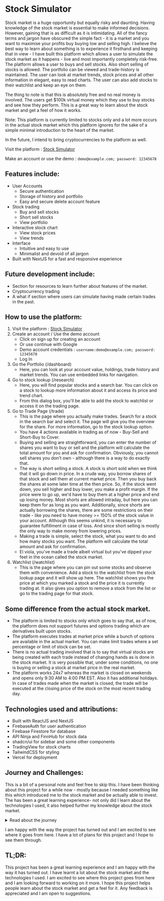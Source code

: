# Stock Simulator
Stock market is a huge opportunity but equally risky and daunting. Having knowledge of the stock market is essential to make informed decisions. However, gaining that is as difficult as it is intimidating. All of the fancy terms and jargon have obscured the simple fact - it is a market and you want to maximise your profits buy buying low and selling high.
I believe the best way to learn about something is to experience it firsthand and keeping that in view - I have built this platform which allows a user to simulate the stock market as it happens - live and most importantly completely risk-free. The platform allows a user to buys and sell stocks. Also short selling of stocks is allowed. The  portfolio can be viewed and trade-history is maintained. The user can look at market trends, stock prices and all other information in elegant, easy to read charts. The user can also add stocks to their watchlist and keep an eye on them.

The thing to note is that this is absolutely free and no real money is involved. The users get $100k virtual money which they use to buy stocks and see how they perform. This is a great way to learn about the stock market and get a feel of how it works.

Note: This platform is currently limited to stocks only and a lot more occurs in the actual stock market which this platform ignores for the sake of a simple minimal introduction to the heart of the market.

In the future, I intend to bring cryptocurrencies to the platform as well.

Visit the platform : [Stock Simulator](https://stock-simulator-beta.vercel.app/)

Make an account or use the demo : ```demo@example.com; password: 12345678```

## Features include:
- User Accounts 
    - Secure authentication
    - Storage of history and portfolio
    - Easy and secure delete account feature
- Stock trading
    - Buy and sell stocks
    - Short sell stocks
    - View portfolio
- Interactive stock chart
    - View stock prices
    - View trends
- Interface
    - Intuitive and easy to use
    - Minimalist and devoid of all jargon
- Built with NextJS for a fast and responsive experience

## Future development include: 

- Section for resources to learn further about features of the market.
- Cryptocurrency trading
- A what if section where users can simulate having made certain trades in the past.

## How to use the platform:

1. Visit the platform : [Stock Simulator](https://stock-simulator-beta.vercel.app/)
2. Create an account / Use the demo account
    - Click on sign up for creating an account
    - Or use continue with Google
    - Demo account credentials : ```username:demo@example.com; password: 12345678```
    - Log In
3. Go the Portfolio (/dashboard)
    - Here, you can look at your account value, holdings, trade history and market trends. You can use embedded links for navigation.
4. Go to stock lookup (/research)
    - Here, you will find popular stocks and a search bar. You can click on a stock to lookup more information about it and access its price and trend chart.
    - From this dialog box, you'll be able to add the stock to watchlist or access it on the trading page.
5. Go to Trade Page (/trade)
    - This is the page where you actually make trades. Search for a stock in the search bar and select it. The page will give you the overview for the share. For more information, go to the stock lookup option.
    - You have 4 actions available in trading as of now - Buy-Sell and Short-Buy to Cover.
    - Buying and selling are straightforward, you can enter the number of shares you want to buy or sell and the platform will calculate the total amount for you and ask for confirmation. Obviously, you cannot sell shares you don't own - although there is a way to do exactly that. 
    - The way is short selling a stock. A stock is short sold when we think that it will go down in price. In a crude way, you borrow shares of that stock and sell them at current market price. Then you buy back the shares at some later time at the then price. So, if the stock went down, you sell higher and buy lower, you make a profit margin. If the price were to go up, we'd have to buy them at a higher price and end up losing money. Most shorts are allowed intraday, but here you can keep them for as long as you want. Additionally, since shorts are actually borrowing the shares, there are some restrictions on their trade - like you need to have money >= 150% of the stock value in your account. Although this seems unkind, it is necessary to guarantee fulfillment in case of loss. And since short selling is mostly the only way to make money from lowering prices.
    - Making a trade is simple, select the stock, what you want to do and how many stocks you want. The platform will calculate the total amount and ask for confirmation.
    - El viola, you've made a trade albeit virtual but you've dipped your feet in the ocean called the stock market.
6. Watchlist (/watchlist)
    - This is the page where you can pin out some stocks and observe them with convenience. Add a stock to the watchlist from the stock lookup page and it will show up here. The watchlist shows you the price at which you marked a stock and the price it is currently trading at. It also gives you option to remove a stock from the list or go to the trading page for that stock.

## Some difference from the actual stock market. 
- The platform is limited to stocks only which goes to say that, as of now, the platform does not support futures and options trading which are derivatives built upon stocks.
- The platform executes trades at market price while a bunch of options are available in the actual market. You can make limit trades where a set percentage or limit of stock can be set.
- There is no actual trading involved that is to say that virtual stocks are being created with each trade instead of changing hands as is done in the stock market. It is very possible that, under some conditions, no one is buying or selling a stock at market price in the real market.
- The platform works 24x7 whereas the market is closed on weekends and opens only 9:30 AM to 4:00 PM EST. Also it has additional holidays. In case of trades made when the market is closed, the trade will be executed at the closing price of the stock on the most recent trading day.


## Technologies used and attributions:
- Built with ReactJS and NextJS
- FirebaseAuth for user authentication
- Firebase Firestore for database
- API Ninja and FinnHub for stock data
- shadcn/ui for sidebar and some other components
- TradingView for stock charts
- TailwindCSS for styling
- Vercel for deployment

## Journey and Challenges:
This is a bit of a personal note and feel free to skip this. I have been thinking about this project for a while now - mostly because I needed something like this which introduced me to the stock market and be actually able to invest. The has been a great learning experience- not only did I learn about the technologies I used, it also helped further my knowledge about the stock market.


<details>

<summary>Read about the journey</summary>

I faced many challenges along the way but all were overcome. 
The biggest challenge was definitely getting accustomed with typescript as I have been building stuff only in JS and Python for quite a long time now. Getting the stock data and to display it in a way that is easy to understand was no easy feat. I couldn't really find an API for historical data with free quota which would suit the projects need. Then displaying that data in an interactive way was proving extremely difficult but I stumbled upon TradingView by total chance and that completely saved me - though it did come with its own share of troubles. 

With the UI, I thought me not being a designer should use some ready made components which would be a help and I decided on ui.shadcn.com which did make some part of my project look better but gave me headaches. I realised then how difficult it was to work with someone else's components. So I kinda reverted back to building things from ground up. which had its own share of challenges with the UI/UX and the design of the platform but I have learnt a lot from them and I am happy with the way it has turned out.

This project was really big for me and so, I decided to integrate authenticaion and users in this. This was my first time dealing with secure auth. To get the user authentication right and to store the data in a way that is secure and easy to access did have me rummaging through my head and then I found Firebase for this and it has been a great help. I also worked with reset password, email, delete account, changing name and the like. Figuring out auth was quite a milestone and I thing, very important. Working with auth will definitely open some new doors i think.

I made a table of popular stocks and had to collect data for that because no sane api would offer that much data for free and store that personally. I did collect a lot - a whole lot - of tickers data - logo, name, prices, and what not. Then I did have to reduce that down bcz the site started hanging 'cause of the huge number of images.

Figuring out the platform flow and the mechanism for trading was a challenge in and of itself because I did not want to have a dedicated backend working all the time just burning through money and resources. I did figure out a nice way and am quite proud of it. Make sell and buy trades did come a bit easier but the short selling and cover buying was a huge headache and I had to implement an independent flow for them.

Anticipating flaws - bugs and possible errors was a challenge but - I can do this all day (catch the reference pls ;) and well, I did do that all day. I have tried to make the platform as bug free as possible but I am sure there are some bugs and I am ready to tackle them as they come. 

If you had the patience to read this, please know that you are deeply appreciated. 

</details>


I am happy with the way the project has turned out and I am excited to see where it goes from here. I have a lot of plans for this project and I hope to see them through. 


## TL;DR:
This project has been a great learning experience and I am happy with the way it has turned out. I have learnt a lot about the stock market and the technologies I used. I am excited to see where this project goes from here and I am looking forward to working on it more. I hope this project helps people learn about the stock market and get a feel for it. 
Any feedback is appreciated and I am open to suggestions.